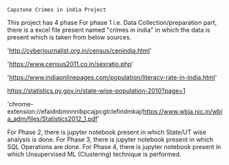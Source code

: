                                                                             Capstone Crimes in india Project


This project has 4 phase
For phase 1 i.e. Data Collection/preparation part, there is a excel file present named "crimes in india" in which the data is present which is taken from below sources.


'http://cyberjournalist.org.in/census/cenindia.html'

'https://www.census2011.co.in/sexratio.php'

'https://www.indiaonlinepages.com/population/literacy-rate-in-india.html'

https://statistics.py.gov.in/state-wise-population-2010?page=1

'chrome-extension://efaidnbmnnnibpcajpcglclefindmkaj/https://www.wbja.nic.in/wbja_adm/files/Statistics2012_1.pdf'

For Phase 2, there is jupyter notebook present in which State/UT wise analysis is done.
For Phase 3, there is jupyter notebook present in which SQL Operations are done.
For Phase 4, there is jupyter notebook present in which Unsupervised ML (Clustering) technique is performed.
